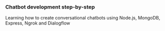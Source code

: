 ### Chatbot development step-by-step
Learning how to create conversational chatbots using Node.js, MongoDB, Express, Ngrok and Dialogflow
